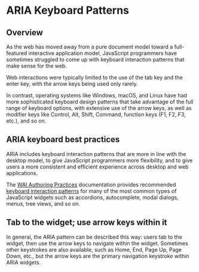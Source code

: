 # ARIA Keyboard Patterns

## Overview

As the web has moved away from a pure document model toward a full-featured interactive application model, JavaScript programmers have sometimes struggled to come up with keyboard interaction patterns that make sense for the web.

Web interactions were typically limited to the use of the tab key and the enter key, with the arrow keys being used only rarely.

In contrast, operating systems like Windows, macOS, and Linux have had more sophisticated keyboard design patterns that take advantage of the full range of keyboard options, with extensive use of the arrow keys, as well as modifier keys like Control, Alt, Shift, Command, function keys (F1, F2, F3, etc.), and so on.

## ARIA keyboard best practices

ARIA includes keyboard interaction patterns that are more in line with the desktop model, to give JavaScript programmers more flexibility, and to give users a more consistent and efficient experience across desktop and web applications.

The [WAI Authoring Practices](http://www.w3.org/WAI/PF/aria-practices/) documentation provides recommended [keyboard interaction patterns](https://www.w3.org/TR/wai-aria-practices/#aria_ex) for many of the most common types of JavaScript widgets such as accordions, autocomplete, modal dialogs, menus, tree views, and so on.

## Tab to the widget; use arrow keys within it

In general, the ARIA pattern can be described this way: users tab to the widget, then use the arrow keys to navigate within the widget. Sometimes other keystrokes are also available, such as Home, End, Page Up, Page Down, etc., but the arrow keys are the primary navigation keystroke within ARIA widgets.